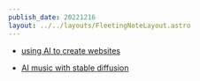 ```yaml
---
publish_date: 20221216    
layout: ../../layouts/FleetingNoteLayout.astro
---
```

- [using AI to create websites](https://www.youtube.com/watch?v=CQt26KNuGdo)

- [AI music with stable diffusion](https://www.riffusion.com/?&prompt=relaxing+dubstep+with+piano+in+the+style+of+skrillex&denoising=0.75&seedImageId=og_beat)